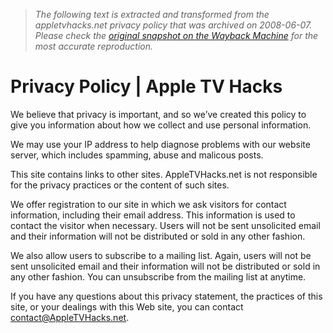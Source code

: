 > *The following text is extracted and transformed from the appletvhacks.net privacy policy that was archived on 2008-06-07. Please check the [original snapshot on the Wayback Machine](https://web.archive.org/web/20080607155132id_/http%3A//www.appletvhacks.net/privacy-policy) for the most accurate reproduction.*

# Privacy Policy | Apple TV Hacks

We believe that privacy is important, and so we’ve created this policy to give you information about how we collect and use personal information.

We may use your IP address to help diagnose problems with our website server, which includes spamming, abuse and malicous posts.

This site contains links to other sites. AppleTVHacks.net is not responsible for the privacy practices or the content of such sites. 

We offer registration to our site in which we ask visitors for contact information, including their email address. This information is used to contact the visitor when necessary. Users will not be sent unsolicited email and their information will not be distributed or sold in any other fashion.

We also allow users to subscribe to a mailing list. Again, users will not be sent unsolicited email and their information will not be distributed or sold in any other fashion. You can unsubscribe from the mailing list at anytime.

If you have any questions about this privacy statement, the practices of this site, or your dealings with this Web site, you can contact contact@AppleTVHacks.net.

